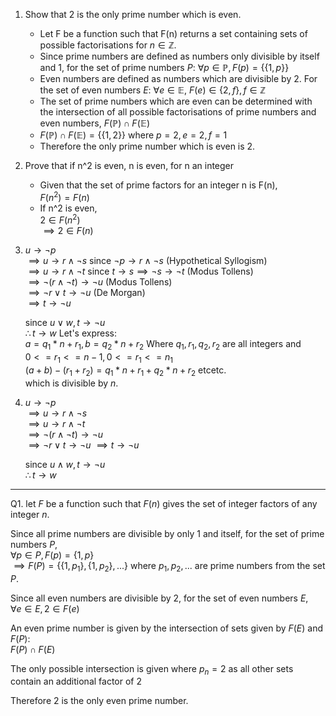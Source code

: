 1. Show that 2 is the only prime number which is even.  
    * Let F be a function such that F(n) returns a set containing sets of possible factorisations for $n\in\mathbb{Z}$.  
    * Since prime numbers are defined as numbers only divisible by itself and 1, for the set of prime numbers $P$:
        $\forall p\in\mathbb{P}, F(p) = \{\{1, p\}\}$
    * Even numbers are defined as numbers which are divisible by 2. For the set of even numbers $E$:
        $\forall e\in\mathbb{E}$, $F(e)\in\{2, f\}, f\in\mathbb{Z}$
    * The set of prime numbers which are even can be determined with the intersection of all possible factorisations of prime numbers and even numbers, $F(\mathbb{P})\cap F(\mathbb{E})$
    * $F(\mathbb{P})\cap F(\mathbb{E}) = \{\{1, 2\}\}$ where $p = 2, e = 2, f = 1$
    * Therefore the only prime number which is even is 2.
2. Prove that if n^2 is even, n is even, for n an integer
    * Given that the set of prime factors for an integer n is F(n),   
        $F(n^2) = F(n)$
    * If n^2 is even,  
    $2\in F(n^2)$  
    $\implies 2\in F(n)$
11. $u \rightarrow \lnot p$  
    $\implies u\rightarrow r \land \lnot s$ since $\lnot p \rightarrow r\land\lnot s$ (Hypothetical Syllogism)  
    $\implies u\rightarrow r\land\lnot t$ since $t\rightarrow s\implies\lnot s\rightarrow\lnot t$ (Modus Tollens)  
    $\implies \lnot(r\land\lnot t)\rightarrow\lnot u$ (Modus Tollens)  
    $\implies\lnot r\lor t\rightarrow\lnot u$ (De Morgan)  
    $\implies t\rightarrow\lnot u$

    since $u\lor w, t\rightarrow\lnot u$  
    $\therefore t\rightarrow w$
Let's express:  
    $a=q_1*n + r_1, b=q_2*n + r_2$
Where $q_1, r_1, q_2, r_2$ are all integers and  
$0 <= r_1  <= n-1, 0<=r_1 <=n_1$  
$(a+b)-(r_1+r_2) = q_1 * n + r_1 + q_2 * n+r_2$ etcetc.  
which is divisible by $n$.

11. $u\rightarrow\lnot p$  
    $\implies u\rightarrow r\land\lnot s$  
    $\implies u\rightarrow r\land\lnot t$  
    $\implies\lnot(r\land\lnot t)\rightarrow\lnot u$  
    $\implies\lnot r\lor t\rightarrow\lnot u$
    $\implies t\rightarrow\lnot u$

    since $u\land w, t\rightarrow\lnot u$  
    $\therefore t\rightarrow w$
<hr>

Q1.
let $F$ be a function such that $F(n)$ gives the set of integer factors of any integer $n$.

Since all prime numbers are divisible by only 1 and itself, for the set of prime numbers $P$,  
$\forall p\in P, F(p)=\{1, p\}$  
$\implies F(P) = \{\{1, p_1\}, \{1,p_2\},...\}$ where $p_1, p_2, ...$ are prime numbers from the set $P$.

Since all even numbers are divisible by 2, for the set of even numbers $E$,  
$\forall e\in E, 2\in F(e)$

An even prime number is given by the intersection of sets given by $F(E)$ and $F(P)$:  
$F(P)\cap F(E)$

The only possible intersection is given where $p_n = 2$ as all other sets contain an additional factor of 2

Therefore 2 is the only even prime number.
